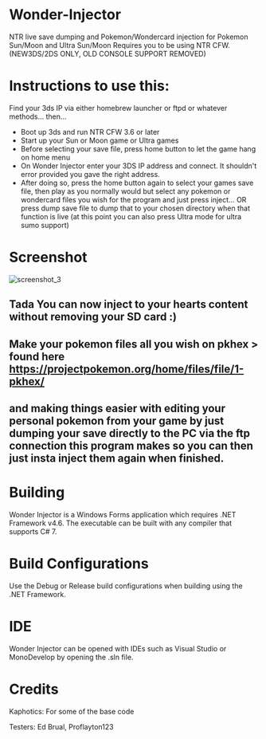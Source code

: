 # Wonder-Injector

NTR live save dumping and Pokemon/Wondercard injection for Pokemon Sun/Moon and Ultra Sun/Moon
Requires you to be using NTR CFW. (NEW3DS/2DS ONLY, OLD CONSOLE SUPPORT REMOVED)

# Instructions to use this:

Find your 3ds IP via either homebrew launcher or ftpd or whatever methods...
then...

- Boot up 3ds and run NTR CFW 3.6 or later
- Start up your Sun or Moon game or Ultra games
- Before selecting your save file, press home button to let the game hang on home menu
- On Wonder Injector enter your 3DS IP address and connect. It shouldn't error provided you gave the right address.
- After doing so, press the home button again to select your games save file, then play as you normally would but select any pokemon or wondercard files you wish for the program and just press inject... OR press dump save file to dump that to your chosen directory when that function is live (at this point you can also press Ultra mode for ultra sumo support)

# Screenshot

![screenshot_3](https://user-images.githubusercontent.com/19160117/33644598-aae97ea2-d9fa-11e7-968c-166687bf05f4.png)

## Tada You can now inject to your hearts content without removing your SD card :) 

## Make your pokemon files all you wish on pkhex > found here https://projectpokemon.org/home/files/file/1-pkhex/

## and making things easier with editing your personal pokemon from your game by just dumping your save directly to the PC via the ftp connection this program makes so you can then just insta inject them again when finished.

# Building

Wonder Injector is a Windows Forms application which requires .NET Framework v4.6.
The executable can be built with any compiler that supports C# 7.

# Build Configurations

Use the Debug or Release build configurations when building using the .NET Framework.

# IDE

Wonder Injector can be opened with IDEs such as Visual Studio or MonoDevelop by opening the .sln file.

# Credits

Kaphotics: For some of the base code

Testers: Ed Brual, Proflayton123
